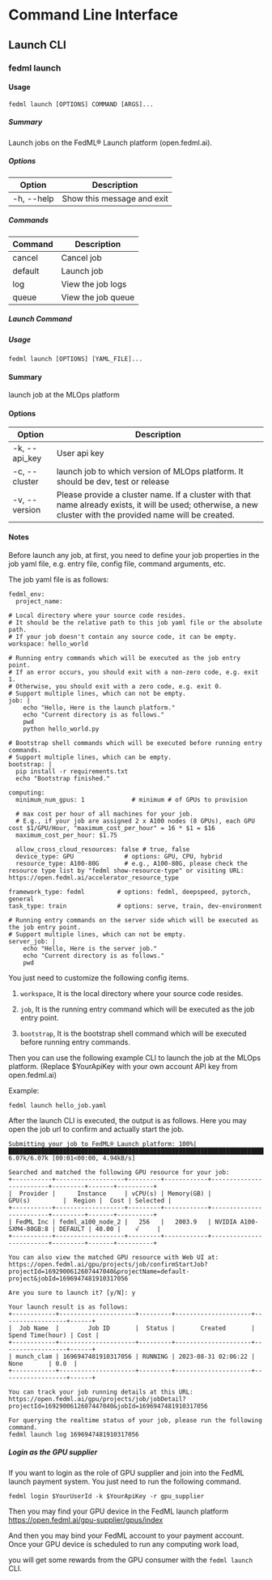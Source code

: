 # Command Line Interface

## Launch CLI

### fedml launch

#### Usage

`fedml launch [OPTIONS] COMMAND [ARGS]...`

##### Summary

Launch jobs on the FedML® Launch platform (open.fedml.ai).

##### Options

| Option     | Description                |
| ---------- | -------------------------- |
| -h, --help | Show this message and exit |

##### Commands

| Command | Description        |
| ------- | ------------------ |
| cancel  | Cancel job         |
| default | Launch job         |
| log     | View the job logs  |
| queue   | View the job queue |

##### Launch Command

##### Usage

`fedml launch [OPTIONS] [YAML_FILE]...`

#### Summary

launch job at the MLOps platform

#### Options

| Option        | Description                                                                                                                                                  |
| ------------- | ------------------------------------------------------------------------------------------------------------------------------------------------------------ |
| -k, --api_key | User api key                                                                                                                                                 |
| -c, --cluster | launch job to which version of MLOps platform. It should be dev, test or release                                                                             |
| -v, --version | Please provide a cluster name. If a cluster with that name already exists, it will be used; otherwise, a new cluster with the provided name will be created. |

#### Notes

Before launch any job, at first, you need to define your job properties in the job yaml file, e.g. entry file, config file, command arguments, etc.

The job yaml file is as follows:

```
fedml_env:
  project_name:

# Local directory where your source code resides.
# It should be the relative path to this job yaml file or the absolute path.
# If your job doesn't contain any source code, it can be empty.
workspace: hello_world

# Running entry commands which will be executed as the job entry point.
# If an error occurs, you should exit with a non-zero code, e.g. exit 1.
# Otherwise, you should exit with a zero code, e.g. exit 0.
# Support multiple lines, which can not be empty.
job: |
    echo "Hello, Here is the launch platform."
    echo "Current directory is as follows."
    pwd
    python hello_world.py

# Bootstrap shell commands which will be executed before running entry commands.
# Support multiple lines, which can be empty.
bootstrap: |
  pip install -r requirements.txt
  echo "Bootstrap finished."

computing:
  minimum_num_gpus: 1             # minimum # of GPUs to provision

  # max cost per hour of all machines for your job.
  # E.g., if your job are assigned 2 x A100 nodes (8 GPUs), each GPU cost $1/GPU/Hour, "maximum_cost_per_hour" = 16 * $1 = $16
  maximum_cost_per_hour: $1.75

  allow_cross_cloud_resources: false # true, false
  device_type: GPU              # options: GPU, CPU, hybrid
  resource_type: A100-80G       # e.g., A100-80G, please check the resource type list by "fedml show-resource-type" or visiting URL: https://open.fedml.ai/accelerator_resource_type

framework_type: fedml         # options: fedml, deepspeed, pytorch, general
task_type: train              # options: serve, train, dev-environment

# Running entry commands on the server side which will be executed as the job entry point.
# Support multiple lines, which can not be empty.
server_job: |
    echo "Hello, Here is the server job."
    echo "Current directory is as follows."
    pwd
```

You just need to customize the following config items.

1. `workspace`, It is the local directory where your source code resides.

2. `job`, It is the running entry command which will be executed as the job entry point.

3. `bootstrap`, It is the bootstrap shell command which will be executed before running entry commands.

Then you can use the following example CLI to launch the job at the MLOps platform.
(Replace $YourApiKey with your own account API key from open.fedml.ai)

Example:

```
fedml launch hello_job.yaml
```

After the launch CLI is executed, the output is as follows. Here you may open the job url to confirm and actually start the job.

```
Submitting your job to FedML® Launch platform: 100%|████████████████████████████████████████████████████████████████████████████████████████| 6.07k/6.07k [00:01<00:00, 4.94kB/s]

Searched and matched the following GPU resource for your job:
+-----------+-------------------+---------+------------+-------------------------+---------+-------+----------+
|  Provider |      Instance     | vCPU(s) | Memory(GB) |          GPU(s)         |  Region |  Cost | Selected |
+-----------+-------------------+---------+------------+-------------------------+---------+-------+----------+
| FedML Inc | fedml_a100_node_2 |   256   |   2003.9   | NVIDIA A100-SXM4-80GB:8 | DEFAULT | 40.00 |    √     |
+-----------+-------------------+---------+------------+-------------------------+---------+-------+----------+

You can also view the matched GPU resource with Web UI at:
https://open.fedml.ai/gpu/projects/job/confirmStartJob?projectId=1692900612607447040&projectName=default-project&jobId=1696947481910317056

Are you sure to launch it? [y/N]: y

Your launch result is as follows:
+------------+---------------------+---------+---------------------+------------------+------+
|  Job Name  |        Job ID       |  Status |       Created       | Spend Time(hour) | Cost |
+------------+---------------------+---------+---------------------+------------------+------+
| munch_clam | 1696947481910317056 | RUNNING | 2023-08-31 02:06:22 |       None       | 0.0  |
+------------+---------------------+---------+---------------------+------------------+------+

You can track your job running details at this URL:
https://open.fedml.ai/gpu/projects/job/jobDetail?projectId=1692900612607447040&jobId=1696947481910317056

For querying the realtime status of your job, please run the following command.
fedml launch log 1696947481910317056
```

##### Login as the GPU supplier

If you want to login as the role of GPU supplier and join into the FedML launch payment system. You just need to run the following command.

```
fedml login $YourUserId -k $YourApiKey -r gpu_supplier
```

Then you may find your GPU device in the FedML launch platform https://open.fedml.ai/gpu-supplier/gpus/index

And then you may bind your FedML account to your payment account. Once your GPU device is scheduled to run any computing work load,

you will get some rewards from the GPU consumer with the `fedml launch` CLI.

###
